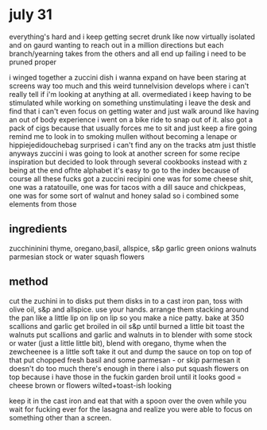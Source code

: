 # july 31

everything's hard and i keep getting secret drunk like now
virtually isolated and on gaurd 
wanting to reach out in a million directions but each branch/yearning takes from the others and all end up failing
i need to be pruned proper

i winged together a zuccini dish i wanna expand on
have been staring at screens way too much and this weird tunnelvision develops where i can't really tell if i'm looking at anything at all.
overmediated i keep having to be stimulated while working on something unstimulating i leave the desk and find that i can't even focus on getting water and just walk around like having an out of body experience
i went on a bike ride to snap out of it.
also got a pack of cigs because that usually forces me to sit and just keep a fire going
remind me to look in to smoking mullen without becoming a lenape or hippiejedidouchebag
surprised i can't find any on the tracks atm just thistle
anyways
zuccini i was going to look at another screen for some recipe inspiration but decided to look through several cookbooks instead
with z being at the end ofhte alphabet it's easy to go to the index because of course all these fucks got a zuccini recipini
one was for some cheese shit, one was a ratatouille, one was for tacos with a dill sauce and chickpeas, one was for some sort of walnut and honey salad
so i combined some elements from those


## ingredients

zucchininini
thyme, oregano,basil, allspice, s&p
garlic
green onions
walnuts
parmesian
stock or water
squash flowers



## method

cut the zuchini in to disks
put them disks in to a cast iron pan, toss with olive oil, s&p and allspice. use your hands. arrange them stacking around the pan like a little lip on lip on lip so you make a nice patty. bake at 350
scallions and garlic get broiled in oil s&p until burned a little bit
toast the walnuts
put scallions and garlic and walnuts in to blender with some stock or water (just a little little bit), blend with oregano, thyme
when the zewcheenee is a little soft take it out and dump the sauce on top
on top of that put chopped fresh basil and some parmesan - or skip parmesan it doesn't do too much there's enough in there
i also put squash flowers on top because i have those in the fuckin garden
broil until it looks good = cheese brown or flowers wilted+toast-ish looking

keep it in the cast iron and eat that with a spoon over the oven while you wait for fucking ever for the lasagna and realize you were able to focus on something other than a screen.